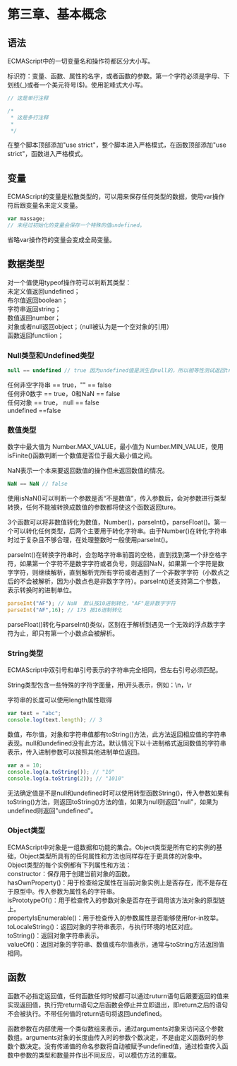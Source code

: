 # 第三章、基本概念
## 语法
ECMAScript中的一切变量名和操作符都区分大小写。

标识符：变量、函数、属性的名字，或者函数的参数。第一个字符必须是字母、下划线(_)或者一个美元符号($)。使用驼峰式大小写。

```javascript
// 这是单行注释

/*
 * 这是多行注释
 *
 */
```
在整个脚本顶部添加"use strict"，整个脚本进入严格模式，在函数顶部添加"use strict"，函数进入严格模式。
## 变量
ECMAScript的变量是松散类型的，可以用来保存任何类型的数据，使用var操作符后跟变量名来定义变量。
```javascript
var massage;
// 未经过初始化的变量会保存一个特殊的值undefined。
```
省略var操作符的变量会变成全局变量。
## 数据类型
对一个值使用typeof操作符可以判断其类型：  
未定义值返回undefined；  
布尔值返回boolean；  
字符串返回string；  
数值返回number；  
对象或者null返回object；（null被认为是一个空对象的引用）  
函数返回functiion；

### Null类型和Undefined类型
```javascript
null == undefined // true 因为undefined值是派生自null的，所以相等性测试返回true
```
任何非空字符串 == true，"" == false  
任何非0数字 == true，0和NaN == false  
任何对象 == true， null == false  
undefined ==false

### 数值类型
数字中最大值为 Number.MAX_VALUE，最小值为 Number.MIN_VALUE，使用isFinite()函数判断一个数值是否位于最大最小值之间。

NaN表示一个本来要返回数值的操作但未返回数值的情况。
```javascript
NaN == NaN // false
```
使用isNaN()可以判断一个参数是否“不是数值”，传入参数后，会对参数进行类型转换，任何不能被转换成数值的参数都将使这个函数返回ture。

3个函数可以将非数值转化为数值，Number()，parseInt()，parseFloat()。第一个可以转化任何类型，后两个主要用于转化字符串。由于Number()在转化字符串时过于复杂且不够合理，在处理整数时一般使用parseInt()。

parseInt()在转换字符串时，会忽略字符串前面的空格，直到找到第一个非空格字符，如果第一个字符不是数字字符或者负号，则返回NaN，如果第一个字符是数字字符，则继续解析，直到解析完所有字符或者遇到了一个非数字字符（小数点之后的不会被解析，因为小数点也是非数字字符）。parseInt()还支持第二个参数，表示转换时的进制单位。
```javascript
parseInt("AF"); // NaN  默认按10进制转化，"AF"是非数字字符
parseInt("AF",16); // 175 按16进制转化
```
parseFloat()转化与parseInt()类似，区别在于解析到遇见一个无效的浮点数字字符为止，即只有第一个小数点会被解析。

### String类型
ECMAScript中双引号和单引号表示的字符串完全相同，但左右引号必须匹配。

String类型包含一些特殊的字符字面量，用\开头表示，例如：\n，\r

字符串的长度可以使用length属性取得
```javascript
var text = "abc";
console.log(text.length); // 3
```
数值，布尔值，对象和字符串值都有toString()方法，此方法返回相应值的字符串表现。null和undefined没有此方法。默认情况下以十进制格式返回数值的字符串表示，传入进制参数可以按照其他进制单位返回。
```javascript
var a = 10;
console.log(a.toString()); // "10"
console.log(a.toString(2)); // "1010"
```
无法确定值是不是null和undefined时可以使用转型函数String()，传入参数如果有toString()方法，则返回toString()方法的值，如果为null则返回"null"，如果为undefined则返回"undefined"。

### Object类型
ECMAScript中对象是一组数据和功能的集合。Object类型是所有它的实例的基础，Object类型所具有的任何属性和方法也同样存在于更具体的对象中。  
Object类型的每个实例都有下列属性和方法：  
constructor：保存用于创建当前对象的函数。  
hasOwnProperty()：用于检查给定属性在当前对象实例上是否存在，而不是存在于原型中。传入参数为属性名的字符串。  
isPrototypeOf()：用于检查传入的参数对象是否存在于调用该方法对象的原型链上。  
propertyIsEnumerable()：用于检查传入的参数属性是否能够使用for-in枚举。  
toLocaleString()：返回对象的字符串表示，与执行环境的地区对应。  
toString()：返回对象字符串表示。  
valueOf()：返回对象的字符串、数值或布尔值表示，通常与toString方法返回值相同。  

## 函数
函数不必指定返回值，任何函数任何时候都可以通过ruturn语句后跟要返回的值来实现返回值，执行完return语句之后函数会停止并立即退出，即return之后的语句不会被执行。不带任何值的return语句将返回undefined。

函数参数在内部使用一个类似数组来表示，通过arguments对象来访问这个参数数组。arguments对象的长度由传入时的参数个数决定，不是由定义函数时的参数个数决定。没有传递值的命名参数将自动被赋予undefined值，通过检查传入函数中参数的类型和数量并作出不同反应，可以模仿方法的重载。